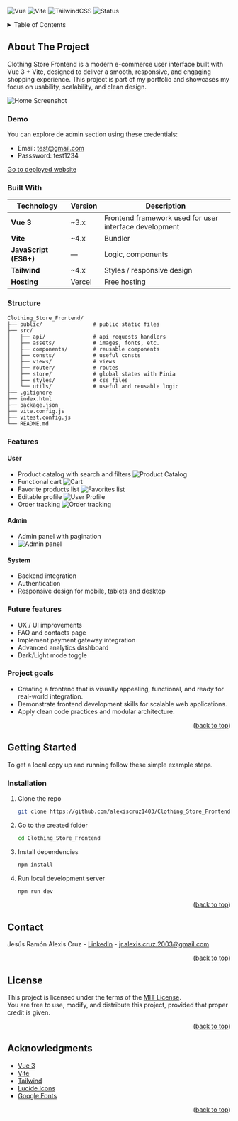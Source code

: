 <a id="readme-top"></a>
![Vue](https://img.shields.io/badge/Vue-3.x-42b883?logo=vue.js)
![Vite](https://img.shields.io/badge/Vite-4.x-646CFF?logo=vite&logoColor=white)
![TailwindCSS](https://img.shields.io/badge/Tailwind-3.x-38bdf8?logo=tailwindcss)
![Status](https://img.shields.io/badge/status-deployed-success)

<!-- TABLE PF CONTENTS -->
<details>
  <summary>Table of Contents</summary>
  <ol>
    <li>
      <a href="#about-the-project">About The Project</a>
      <ul>
        <li><a href="#demo">Demo</a></li>
        <li><a href="#built-with">Built With</a></li>
        <li><a href="#features">Features</a></li>
        <li><a href="#future-features">Future features</a></li>
        <li><a href="#project-goals">Project goals</a></li>
      </ul>
    </li>
    <li>
      <a href="#getting-started">Getting Started</a>
      <ul>
        <li><a href="#installation">Installation</a></li>
      </ul>
    </li>
    <li><a href="#contact">Contact</a></li>
    <li><a href="#acknowledgments">Acknowledgments</a></li>
  </ol>
</details>

## About The Project

Clothing Store Frontend is a modern e-commerce user interface built with Vue 3 + Vite, designed to deliver a smooth, responsive, and engaging shopping experience.
This project is part of my portfolio and showcases my focus on usability, scalability, and clean design.

![Home Screenshot](./docs/home.png)

### Demo

You can explore de admin section using these credentials:
* Email: test@gmail.com
* Passsword: test1234

[Go to deployed website](https://clothing-store-frontend-mocha.vercel.app)

### Built With

| Technology | Version | Description |
|------------|---------|-------------|
| **Vue 3** | ~3.x | Frontend framework used for user interface development |
| **Vite** | ~4.x | Bundler |
| **JavaScript (ES6+)** | — | Logic, components |
| **Tailwind** | ~4.x | Styles / responsive design |
| **Hosting** | Vercel | Free hosting |

### Structure

```text
Clothing_Store_Frontend/
├── public/                # public static files
├── src/
│   ├── api/               # api requests handlers
│   ├── assets/            # images, fonts, etc.
│   ├── components/        # reusable components
│   ├── consts/            # useful consts 
│   ├── views/             # views
│   ├── router/            # routes
│   ├── store/             # global states with Pinia
│   ├── styles/            # css files
│   └── utils/             # useful and reusable logic
├── .gitignore
├── index.html
├── package.json
├── vite.config.js
├── vitest.config.js
└── README.md
```
### Features

#### User

* Product catalog with search and filters
![Product Catalog](./docs/products.png)
* Functional cart
![Cart](./docs/cart.png)
* Favorite products list
![Favorites list](./docs/favorites.png)
* Editable profile
![User Profile](./docs/profile.png)
* Order tracking
![Order tracking](./docs/order-tracking.png)

#### Admin

* Admin panel with pagination
* ![Admin panel](./docs/admin-panel.png)

#### System

* Backend integration
* Authentication
* Responsive design for mobile, tablets and desktop

### Future features

* UX / UI improvements
* FAQ and contacts page
* Implement payment gateway integration
* Advanced analytics dashboard
* Dark/Light mode toggle

### Project goals

* Creating a frontend that is visually appealing, functional, and ready for real-world integration.
* Demonstrate frontend development skills for scalable web applications.
* Apply clean code practices and modular architecture.

<p align="right">(<a href="#readme-top">back to top</a>)</p>

<!-- GETTING STARTED -->
## Getting Started
To get a local copy up and running follow these simple example steps.

### Installation

1. Clone the repo
   ```sh
   git clone https://github.com/alexiscruz1403/Clothing_Store_Frontend.git
   ```
2. Go to the created folder
   ```sh
   cd Clothing_Store_Frontend
   ```
3. Install dependencies
   ```sh
   npm install
   ```
4. Run local development server
   ```sh
   npm run dev
   ```
<p align="right">(<a href="#readme-top">back to top</a>)</p>

<!-- CONTACT -->
## Contact

Jesús Ramón Alexis Cruz - [LinkedIn](www.linkedin.com/in/jr-alexis-cruz) - jr.alexis.cruz.2003@gmail.com

<p align="right">(<a href="#readme-top">back to top</a>)</p>

## License 

This project is licensed under the terms of the [MIT License](./LICENSE).  
You are free to use, modify, and distribute this project, provided that proper credit is given.

<p align="right">(<a href="#readme-top">back to top</a>)</p>

<!-- ACKNOWLEDGMENTS -->
## Acknowledgments

* [Vue 3](https://vuejs.org/)
* [Vite](https://vitejs.dev)
* [Tailwind](https://tailwindcss.com/)
* [Lucide Icons](https://lucide.dev/icons/)
* [Google Fonts](https://fonts.google.com/)

<p align="right">(<a href="#readme-top">back to top</a>)</p>
